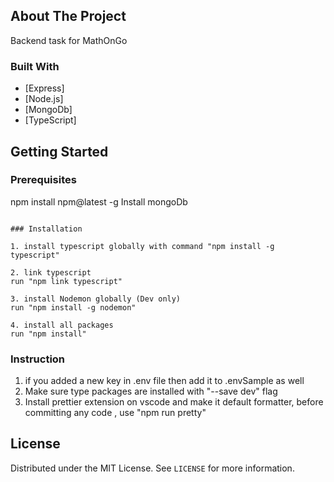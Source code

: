 <!-- ABOUT THE PROJECT -->
## About The Project

Backend task for MathOnGo

### Built With
* [Express]
* [Node.js]
* [MongoDb]
* [TypeScript]



<!-- GETTING STARTED -->
## Getting Started


### Prerequisites

npm install npm@latest -g
Install mongoDb 
```

### Installation

1. install typescript globally with command "npm install -g typescript"

2. link typescript 
run "npm link typescript"

3. install Nodemon globally (Dev only)
run "npm install -g nodemon"

4. install all packages 
run "npm install"
```
### Instruction 

1. if you added a new key in .env file then add it to .envSample as well 
2. Make sure type packages are installed with "--save dev" flag
3. Install prettier extension on vscode and make it default formatter, before committing any code , use "npm run pretty"
<!-- LICENSE -->
## License

Distributed under the MIT License. See `LICENSE` for more information.